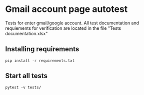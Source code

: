 # Gmail account page autotest

Tests for enter gmail/google account. All test documentation and requiements for verification are located in the file
"Tests documentation.xlsx"

## Installing requirements

``
pip install -r requirements.txt
``

## Start  all tests

``
pytest -v tests/
``